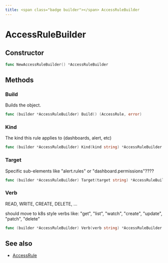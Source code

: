```yaml
---
title: <span class="badge builder"></span> AccessRuleBuilder
---
```

# <span class="badge builder"></span> AccessRuleBuilder

## Constructor

```go
func NewAccessRuleBuilder() *AccessRuleBuilder
```
## Methods

### <span class="badge object-method"></span> Build

Builds the object.

```go
func (builder *AccessRuleBuilder) Build() (AccessRule, error)
```

### <span class="badge object-method"></span> Kind

The kind this rule applies to (dashboards, alert, etc)

```go
func (builder *AccessRuleBuilder) Kind(kind string) *AccessRuleBuilder
```

### <span class="badge object-method"></span> Target

Specific sub-elements like "alert.rules" or "dashboard.permissions"????

```go
func (builder *AccessRuleBuilder) Target(target string) *AccessRuleBuilder
```

### <span class="badge object-method"></span> Verb

READ, WRITE, CREATE, DELETE, ...

should move to k8s style verbs like: "get", "list", "watch", "create", "update", "patch", "delete"

```go
func (builder *AccessRuleBuilder) Verb(verb string) *AccessRuleBuilder
```

## See also

 * <span class="badge object-type-struct"></span> [AccessRule](./object-AccessRule.md)
